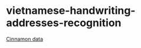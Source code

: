 # vietnamese-handwriting-addresses-recognition
[Cinnamon data](https://drive.google.com/drive/folders/1Qa2YA6w6V5MaNV-qxqhsHHoYFRK5JB39)

